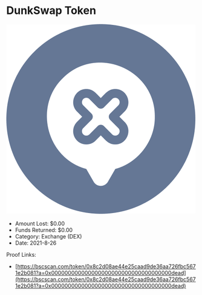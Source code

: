 # DunkSwap Token
![DunkSwap Token](/rektimages/DunkSwap-Token.png)
- Amount Lost: $0.00
- Funds Returned: $0.00
- Category: Exchange (DEX)
- Date: 2021-8-26



Proof Links:
- [https://bscscan.com/token/0x8c2d08ae44e25caad9de36aa726fbc5671e2b081?a=0x000000000000000000000000000000000000dead](https://bscscan.com/token/0x8c2d08ae44e25caad9de36aa726fbc5671e2b081?a=0x000000000000000000000000000000000000dead)


